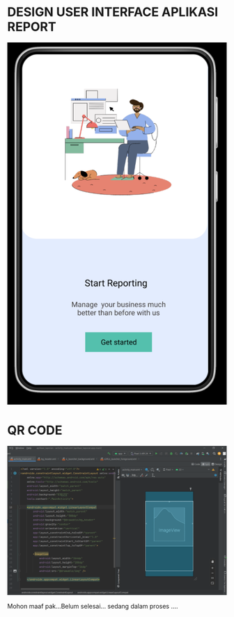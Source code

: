 # DESIGN USER INTERFACE APLIKASI REPORT
![Gambar1](gambar1.png)
# QR CODE
![Gambar2](gambar2.png)<p>
Mohon maaf pak...Belum selesai... sedang dalam proses ....

